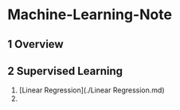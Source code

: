 # Machine-Learning-Note

## 1 Overview

## 2 Supervised Learning

1. [Linear Regression](./Linear Regression.md)
2. 